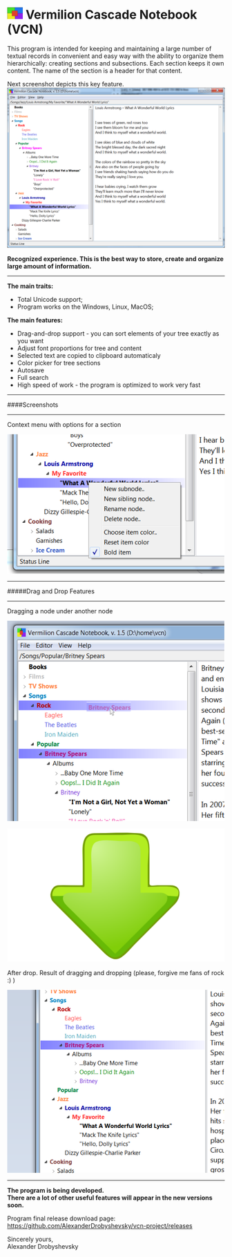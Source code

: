 ![Logo](https://raw.githubusercontent.com/AlexanderDrobyshevsky/vcn-project/master/git-images/logo-s2.png) Vermilion Cascade Notebook (VCN)
===
This program is intended for keeping and maintaining a large number of textual records in convenient and easy way with the ability to organize them hierarchically: creating sections and subsections. Each section keeps it own content. The name of the section is a header for that content.

Next screenshot depicts this key feature.
![Main](https://raw.githubusercontent.com/AlexanderDrobyshevsky/vcn-project/master/git-images/the-main.png)

**Recognized experience. This is the best way to store, create and organize large amount of information.**
- - - 

**The main traits:**
 * Total Unicode support;
 * Program works on the Windows, Linux, MacOS;

**The main features:**
 * Drag-and-drop support - you can sort elements of your tree exactly as you want
 * Adjust font proportions for tree and content
 * Selected text are copied to clipboard automaticaly
 * Color picker for tree sections
 * Autosave
 * Full search
 * High speed of work - the program is optimized to work very fast
 
*****
 
 
####Screenshots

- - - 

Context menu with options for a section

![Main](https://raw.githubusercontent.com/AlexanderDrobyshevsky/vcn-project/master/git-images/sub-menu.png)

- - - 

#####Drag and Drop Features

- - - 

Dragging a node under another node

![Main](https://raw.githubusercontent.com/AlexanderDrobyshevsky/vcn-project/master/git-images/drag.png)

![Main](https://raw.githubusercontent.com/AlexanderDrobyshevsky/vcn-project/master/git-images/arrow-down.png)

After drop. Result of dragging and dropping (please, forgive me fans of rock :) )

![Main](https://raw.githubusercontent.com/AlexanderDrobyshevsky/vcn-project/master/git-images/drop.png)

- - - 

**The program is being developed.  
There are a lot of other useful features will appear in the new versions soon.**  

Program final release download page:
https://github.com/AlexanderDrobyshevsky/vcn-project/releases
    

Sincerely yours,  
Alexander Drobyshevsky


